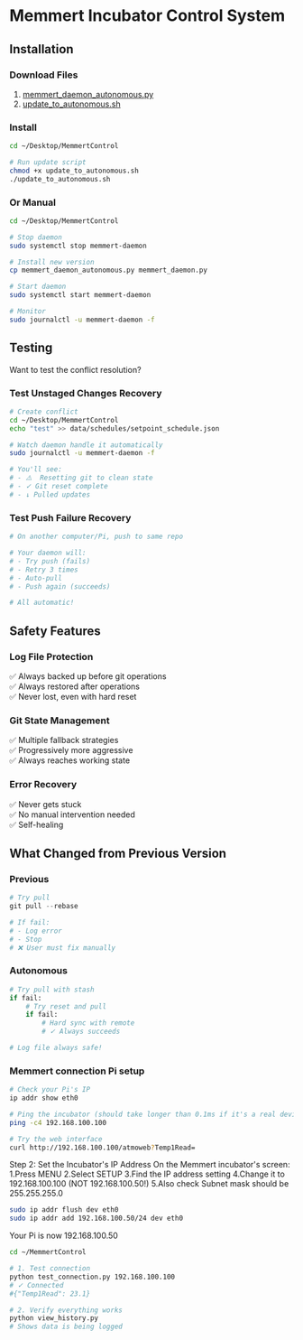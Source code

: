 # Memmert Incubator Control System

## Installation

### Download Files
1. [memmert_daemon_autonomous.py](computer:///mnt/user-data/outputs/memmert_daemon_autonomous.py)
2. [update_to_autonomous.sh](computer:///mnt/user-data/outputs/update_to_autonomous.sh)

### Install
```bash
cd ~/Desktop/MemmertControl

# Run update script
chmod +x update_to_autonomous.sh
./update_to_autonomous.sh
```

### Or Manual
```bash
cd ~/Desktop/MemmertControl

# Stop daemon
sudo systemctl stop memmert-daemon

# Install new version
cp memmert_daemon_autonomous.py memmert_daemon.py

# Start daemon
sudo systemctl start memmert-daemon

# Monitor
sudo journalctl -u memmert-daemon -f
```

## Testing

Want to test the conflict resolution?

### Test Unstaged Changes Recovery
```bash
# Create conflict
cd ~/Desktop/MemmertControl
echo "test" >> data/schedules/setpoint_schedule.json

# Watch daemon handle it automatically
sudo journalctl -u memmert-daemon -f

# You'll see:
# - ⚠️  Resetting git to clean state
# - ✓ Git reset complete
# - ↓ Pulled updates
```

### Test Push Failure Recovery
```bash
# On another computer/Pi, push to same repo

# Your daemon will:
# - Try push (fails)
# - Retry 3 times
# - Auto-pull
# - Push again (succeeds)

# All automatic!
```

## Safety Features

### Log File Protection
✅ Always backed up before git operations  
✅ Always restored after operations  
✅ Never lost, even with hard reset  

### Git State Management
✅ Multiple fallback strategies  
✅ Progressively more aggressive  
✅ Always reaches working state  

### Error Recovery
✅ Never gets stuck  
✅ No manual intervention needed  
✅ Self-healing  

## What Changed from Previous Version

### Previous
```python
# Try pull
git pull --rebase

# If fail:
# - Log error
# - Stop
# ❌ User must fix manually
```

### Autonomous
```python
# Try pull with stash
if fail:
    # Try reset and pull
    if fail:
        # Hard sync with remote
        # ✓ Always succeeds

# Log file always safe!
```

### Memmert connection Pi setup

```bash
# Check your Pi's IP
ip addr show eth0

# Ping the incubator (should take longer than 0.1ms if it's a real device)
ping -c4 192.168.100.100

# Try the web interface
curl http://192.168.100.100/atmoweb?Temp1Read=
```

Step 2: Set the Incubator's IP Address
On the Memmert incubator's screen:
  1.Press MENU
  2.Select SETUP
  3.Find the IP address setting
  4.Change it to 192.168.100.100 (NOT 192.168.100.50!)
  5.Also check Subnet mask should be 255.255.255.0

```bash
sudo ip addr flush dev eth0
sudo ip addr add 192.168.100.50/24 dev eth0
```
Your Pi is now 192.168.100.50

```bash
cd ~/MemmertControl

# 1. Test connection
python test_connection.py 192.168.100.100
# ✓ Connected
#{"Temp1Read": 23.1}

# 2. Verify everything works
python view_history.py
# Shows data is being logged
```
